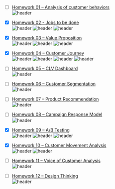 - [ ] [Homework 01 – Analysis of customer behaviors](https://github.com/benzono/BADS7105/tree/main/Homework%2001)  
![header](https://img.shields.io/badge/-In--progress-yellow)  

- [x] [Homework 02 - Jobs to be done](https://github.com/benzono/BADS7105/tree/main/Homework%2002)  
![header](https://img.shields.io/badge/-Creative-blue) ![header](https://img.shields.io/badge/-Diagram-blue) ![header](https://img.shields.io/badge/-Business--Model-blue) 

- [x] [Homework 03 – Value Proposition](https://github.com/benzono/BADS7105/tree/main/Homework%2003)  
![header](https://img.shields.io/badge/-Creative-blue) ![header](https://img.shields.io/badge/-Diagram-blue) ![header](https://img.shields.io/badge/-Pain--Point-blue) 

- [x] [Homework 04 – Customer Journey](https://github.com/benzono/BADS7105/tree/main/Homework%2004)  
![header](https://img.shields.io/badge/-Map-blue) ![header](https://img.shields.io/badge/-Customer-blue) ![header](https://img.shields.io/badge/-Journey-blue) ![header](https://img.shields.io/badge/-Experience-blue)  

- [ ] [Homework 05 – CLV Dashboard](https://github.com/benzono/BADS7105/tree/main/Homework%2005)  
![header](https://img.shields.io/badge/-In--progress-yellow) 

- [ ] [Homework 06 – Customer Segmentation](https://github.com/benzono/BADS7105/tree/main/Homework%2006)  
![header](https://img.shields.io/badge/-In--progress-yellow) 

- [ ] [Homework 07 – Product Recommendation](https://github.com/benzono/BADS7105/tree/main/Homework%2007)  
![header](https://img.shields.io/badge/-In--progress-yellow) 

- [ ] [Homework 08 – Campaign Response Model](https://github.com/benzono/BADS7105/tree/main/Homework%2008)  
![header](https://img.shields.io/badge/-In--progress-yellow) 

- [x] [Homework 09 – A/B Testing](https://github.com/benzono/BADS7105/tree/main/Homework%2009)  
![header](https://img.shields.io/badge/-Survey-blue) ![header](https://img.shields.io/badge/-Insight-blue) ![header](https://img.shields.io/badge/-AB--Testing-blue)

- [x] [Homework 10 – Customer Movement Analysis](https://github.com/benzono/BADS7105/tree/main/Homework%2010)  
![header](https://img.shields.io/badge/-Big--Query-blue) ![header](https://img.shields.io/badge/-Data--Studio-blue) 

- [ ] [Homework 11 – Voice of Customer Analysis](https://github.com/benzono/BADS7105/tree/main/Homework%2011)  
![header](https://img.shields.io/badge/-In--progress-yellow)

- [ ] [Homework 12 – Design Thinking](https://github.com/benzono/BADS7105/tree/main/Homework%2012)  
![header](https://img.shields.io/badge/-In--progress-yellow) 
